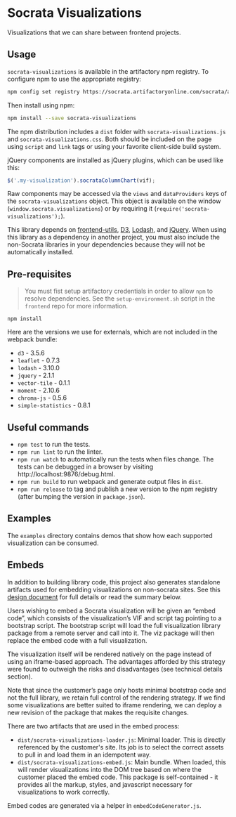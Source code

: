 # Socrata Visualizations

Visualizations that we can share between frontend projects.

## Usage

`socrata-visualizations` is available in the artifactory npm registry.  To configure npm to use the
appropriate registry:

```sh
npm config set registry https://socrata.artifactoryonline.com/socrata/api/npm/npm-virtual
```

Then install using npm:

```sh
npm install --save socrata-visualizations
```

The npm distribution includes a `dist` folder with `socrata-visualizations.js` and
`socrata-visualizations.css`.  Both should be included on the page using `script` and `link` tags or
using your favorite client-side build system.

jQuery components are installed as jQuery plugins, which can be used like this:

```javascript
$('.my-visualization').socrataColumnChart(vif);
```

Raw components may be accessed via the `views` and `dataProviders` keys of the
`socrata-visualizations` object.  This object is available on the window
(`window.socrata.visualizations`) or by requiring it (`require('socrata-visualizations');`).

This library depends on [frontend-utils](https://github.com/socrata/frontend-utils),
[D3](http://d3js.org), [Lodash](https://lodash.com), and [jQuery](https://jquery.com). When using
this library as a dependency in another project, you must also include the non-Socrata libraries in
your dependencies because they will not be automatically installed.

## Pre-requisites

> You must fist setup artifactory credentials in order to allow `npm` to resolve dependencies. See the `setup-environment.sh` script in the `frontend` repo for more information.

```
npm install
```

Here are the versions we use for externals, which are not included in the webpack bundle:

- `d3` - 3.5.6
- `leaflet` - 0.7.3
- `lodash` - 3.10.0
- `jquery` - 2.1.1
- `vector-tile` - 0.1.1
- `moment` - 2.10.6
- `chroma-js` - 0.5.6
- `simple-statistics` - 0.8.1

## Useful commands

- `npm test` to run the tests.
- `npm run lint` to run the linter.
- `npm run watch` to automatically run the tests when files change.  The tests can be debugged in
  a browser by visiting http://localhost:9876/debug.html.
- `npm run build` to run webpack and generate output files in `dist`.
- `npm run release` to tag and publish a new version to the npm registry (after bumping the
  version in `package.json`).

## Examples

The `examples` directory contains demos that show how each supported visualization can be consumed.

## Embeds

In addition to building library code, this project also generates standalone artifacts used for embedding
visualizations on non-socrata sites. See this [design document](https://docs.google.com/document/d/1-YbnPvT3HOPM_bLytye2-UDz6hOJcT7taLa39pDP4to/edit#)
for full details or read the summary below.

Users wishing to embed a Socrata visualization will be given an “embed code”, which consists of the visualization’s VIF and script tag pointing to a bootstrap script. The bootstrap script will load the full visualization library package from a remote server and call into it. The viz package will then replace the embed code with a full visualization.

The visualization itself will be rendered natively on the page instead of using an iframe-based approach. The advantages afforded by this strategy were found to outweigh the risks and disadvantages (see technical details section).

Note that since the customer’s page only hosts minimal bootstrap code and not the full library, we retain full control of the rendering strategy. If we find some visualizations are better suited to iframe rendering, we can deploy a new revision of the package that makes the requisite changes.

There are two artifacts that are used in the embed process:

- `dist/socrata-visualizations-loader.js`:
  Minimal loader. This is directly referenced by the customer's site. Its job is to
  select the correct assets to pull in and load them in an idempotent way.
- `dist/socrata-visualizations-embed.js`:
  Main bundle. When loaded, this will render visualizations into the DOM tree based
  on where the customer placed the embed code.
  This package is self-contained - it provides all the markup, styles, and javascript
  necessary for visualizations to work correctly.

Embed codes are generated via a helper in `embedCodeGenerator.js`.
